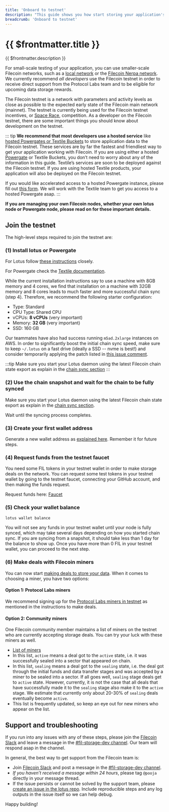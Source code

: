 ```yaml
---
title: 'Onboard to testnet'
description: "This guide shows you how start storing your application's data on the Filecoin testnet."
breadcrumb: 'Onboard to testnet'
---
```


# {{ $frontmatter.title }}

{{ $frontmatter.description }}

For small-scale testing of your application, you can use smaller-scale Filecoin networks, such as a [local network](local-devnet.md) or the [Filecoin Nerpa network](../networks/README.md#nerpa-devnet). We currently recommend _all developers_ use the Filecoin testnet in order to receive direct support from the Protocol Labs team and to be eligible for upcoming data storage rewards.

The Filecoin testnet is a network with parameters and activity levels as close as possible to the expected early state of the Filecoin main network (mainnet). The testnet is currently being used for the Filecoin testnet incentives, or [Space Race](../mine/spacerace.md), competition. As a developer on the Filecoin testnet, there are some important things you should know about development on the testnet.

::: tip
**We recommend that most developers use a hosted service** like [hosted Powergates or Textile Buckets](filecoin-pinning-services.md) to store application data to the Filecoin testnet. These services are by far the fastest and friendliest way to get your application working with Filecoin. If you are using either a hosted [Powergate](powergate.md) or Textile Buckets, you don’t need to worry about any of the information in this guide. Textile’s services are soon to be deployed against the Filecoin testnet. If you are using hosted Textile products, your application will also be deployed on the Filecoin testnet.

If you would like accelerated access to a hosted Powergate instance, please fill out [this form](https://forms.gle/f5Vd5kTNYTKrmj1D8). We will work with the Textile team to get you access to a hosted Powergate asap.
:::

**If you are managing your own Filecoin nodes, whether your own lotus node or Powergate node, please read on for these important details.**

## Join the testnet

The high-level steps required to join the testnet are:

### (1) Install lotus or Powergate

For Lotus follow [these instructions](../get-started/lotus/installation.md) closely.

For Powergate check the [Textile documentation](https://docs.textile.io/powergate/).

While the current installation instructions say to use a machine with 8GB memory and 4 cores, we find that installation on a machine with 32GB memory and 8 cores leads to much faster and more successful chain sync (step 4). Therefore, we recommend the following starter configuration:

- Type: Standard
- CPU Type: Shared CPU
- vCPUs: **8 vCPUs** (very important)
- Memory: **32 GB** (very important)
- SSD: 160 GB

Our teammates have also had success running `m5ad.2xlarge` instances on AWS. In order to significantly boost the initial chain sync speed, make sure to keep `~/.lotus` on a fast drive (ideally a SSD -- nvme is best!) and consider temporarily applying the patch listed in [this issue comment](https://github.com/filecoin-project/lotus/issues/3263#issue-684587473).

:::tip
Make sure you start your Lotus daemon using the latest Filecoin chain state export as explain in the [chain sync section](../get-started/lotus/installation.md#chain-sync)
:::

### (2) Use the chain snapshot and wait for the chain to be fully synced

Make sure you start your Lotus daemon using the latest Filecoin chain state export as explain in the [chain sync section](../get-started/lotus/installation.md#chain-sync).

Wait until the syncing process completes.

### (3) Create your first wallet address

Generate a new wallet address as [explained here](../get-started/lotus/send-and-receive-fil.md). Remember it for future steps.

### (4) Request funds from the testnet faucet

You need some FIL tokens in your testnet wallet in order to make storage deals on the network. You can request some test tokens in your testnet wallet by going to the testnet faucet, connecting your GitHub account, and then making the funds request.

Request funds here: [Faucet](https://spacerace.faucet.glif.io/)

### (5) Check your wallet balance

```sh
lotus wallet balance
```

You will not see any funds in your testnet wallet until your node is fully synced, which may take several days depending on how you started chain sync. If you are syncing from a snapshot, it should take less than 1 day for the balance to show up. Once you have more than 0 FIL in your testnet wallet, you can proceed to the next step.

### (6) Make deals with Filecoin miners

You can now start [making deals to store your data](../store/lotus/store-data.md). When it comes to choosing a miner, you have two options:

#### Option 1: Protocol Labs miners

We recommend signing up for the [Protocol Labs miners in testnet](../store/lotus/store-data/#protocol-labs-miners-in-testnet) as mentioned in the instructions to make deals.

#### Option 2: Community miners

One Filecoin community member maintains a list of miners on the testnet who are currently accepting storage deals. You can try your luck with these miners as well.

- [List of miners](https://github.com/jimpick/workshop-client-testnet/blob/spacerace/src/annotations-spacerace.js)
- In this list, `active` means a deal got to the `active` state, i.e. it was successfully sealed into a sector that appeared on chain.
- In this list, `sealing` means a deal got to the `sealing` state, i.e. the deal got through the initial funds and data transfer stages and was accepted by a miner to be sealed into a sector. If all goes well, `sealing` stage deals get to `active` state. However, currently, it is not the case that all deals that have successfully made it to the `sealing` stage also make it to the `active` stage. We estimate that currently only about 20-30% of `sealing` deals eventually become `active`.
- This list is frequently updated, so keep an eye out for new miners who appear on the list.

## Support and troubleshooting

If you run into any issues with any of these steps, please join the [Filecoin Slack](http://filecoin.io/slack) and leave a message in the [#fil-storage-dev channel](https://app.slack.com/client/TEHTVS1L6/CRK2LKYHW). Our team will respond asap in the channel.

In general, the best way to get support from the Filecoin team is:

- Join [Filecoin Slack](http://filecoin.io/slack) and post a message in the [#fil-storage-dev channel](https://app.slack.com/client/TEHTVS1L6/CRK2LKYHW).
- _If you haven’t received a message within 24 hours_, please tag `@pooja` directly in your message thread.
- If the issue persists or cannot be solved by the support team, please [create an issue in the lotus repo](https://github.com/filecoin-project/lotus/issues/new). Include reproducible steps and any log outputs in the issue itself so we can help debug.

Happy building!
